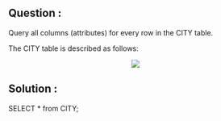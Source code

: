 ## Question :

Query all columns (attributes) for every row in the CITY table.

The CITY table is described as follows:

<div align="center">
    <img src="https://s3.amazonaws.com/hr-challenge-images/8137/1449729804-f21d187d0f-CITY.jpg">
</div>

## Solution :

SELECT * from CITY;